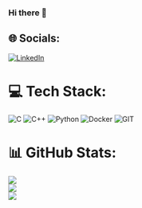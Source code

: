 ### Hi there 👋

## 🌐 Socials:
[![LinkedIn](https://img.shields.io/badge/LinkedIn-%230077B5.svg?logo=linkedin&logoColor=white)](https://linkedin.com/in/www.linkedin.com/in/john-dasilva-ampurua) 

# 💻 Tech Stack:
![C](https://img.shields.io/badge/c-%2300599C.svg?style=for-the-badge&logo=c&logoColor=white) ![C++](https://img.shields.io/badge/c++-%2300599C.svg?style=for-the-badge&logo=c%2B%2B&logoColor=white) ![Python](https://img.shields.io/badge/python-3670A0?style=for-the-badge&logo=python&logoColor=ffdd54) ![Docker](https://img.shields.io/badge/docker-%230db7ed.svg?style=for-the-badge&logo=docker&logoColor=white) ![GIT](https://img.shields.io/badge/GIT-%23F05032?style=for-the-badge&logo=git&logoColor=white)

# 📊 GitHub Stats:
![](https://github-readme-stats.vercel.app/api?username=johnconh&theme=dark&hide_border=false&include_all_commits=false&count_private=false)<br/>
![](https://github-readme-streak-stats.herokuapp.com/?user=johnconh&theme=dark&hide_border=false)<br/>
![](https://github-readme-stats.vercel.app/api/top-langs/?username=johnconh&theme=dark&hide_border=false&include_all_commits=false&count_private=false&layout=compact)
